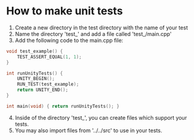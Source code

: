# How to make unit tests

1. Create a new directory in the test directory with the name of your test
2. Name the directory 'test_<name>' and add a file called 'test_<name>/main.cpp'
3. Add the following code to the main.cpp file:

```cpp
void test_example() {
    TEST_ASSERT_EQUAL(1, 1);
}

int runUnityTests() {
    UNITY_BEGIN();
    RUN_TEST(test_example);
    return UNITY_END();
}

int main(void) { return runUnityTests(); }
```
4. Inside of the directory 'test_<name>', you can create files which support your tests.
5. You may also import files from '../../src' to use in your tests.